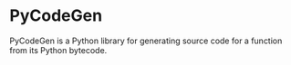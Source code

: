 # PyCodeGen

PyCodeGen is a Python library for generating source code for a function
from its Python bytecode.
